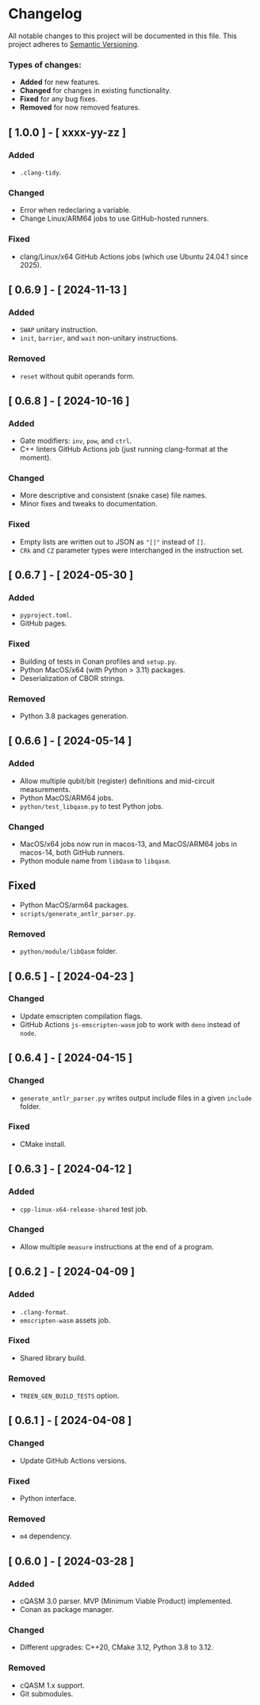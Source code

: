 # Changelog

All notable changes to this project will be documented in this file.
This project adheres to [Semantic Versioning](http://semver.org/).

### Types of changes:
- **Added** for new features.
- **Changed** for changes in existing functionality.
- **Fixed** for any bug fixes.
- **Removed** for now removed features.


## [ 1.0.0 ] - [ xxxx-yy-zz ]

### Added
- `.clang-tidy`.

### Changed
- Error when redeclaring a variable.
- Change Linux/ARM64 jobs to use GitHub-hosted runners.

### Fixed
- clang/Linux/x64 GitHub Actions jobs (which use Ubuntu 24.04.1 since 2025).


## [ 0.6.9 ] - [ 2024-11-13 ]

### Added
- `SWAP` unitary instruction.
- `init`, `barrier`, and `wait` non-unitary instructions.

### Removed
- `reset` without qubit operands form.


## [ 0.6.8 ] - [ 2024-10-16 ]

### Added
- Gate modifiers: `inv`, `pow`, and `ctrl`.
- C++ linters GitHub Actions job (just running clang-format at the moment).

### Changed
- More descriptive and consistent (snake case) file names. 
- Minor fixes and tweaks to documentation.

### Fixed
- Empty lists are written out to JSON as `"[]"` instead of `[]`.
- `CRk` and `CZ` parameter types were interchanged in the instruction set.


## [ 0.6.7 ] - [ 2024-05-30 ]

### Added
- `pyproject.toml`.
- GitHub pages.

### Fixed
- Building of tests in Conan profiles and `setup.py`.
- Python MacOS/x64 (with Python > 3.11) packages.
- Deserialization of CBOR strings.

### Removed
- Python 3.8 packages generation.


## [ 0.6.6 ] - [ 2024-05-14 ]

### Added
- Allow multiple qubit/bit (register) definitions and mid-circuit measurements.
- Python MacOS/ARM64 jobs.
- `python/test_libqasm.py` to test Python jobs.

### Changed
- MacOS/x64 jobs now run in macos-13, and MacOS/ARM64 jobs in macos-14, both GitHub runners.
- Python module name from `libQasm` to `libqasm`.

## Fixed
- Python MacOS/arm64 packages.
- `scripts/generate_antlr_parser.py`.

### Removed
- `python/module/libQasm` folder.


## [ 0.6.5 ] - [ 2024-04-23 ]

### Changed
- Update emscripten compilation flags.
- GitHub Actions `js-emscripten-wasm` job to work with `deno` instead of `node`.


## [ 0.6.4 ] - [ 2024-04-15 ]

### Changed
- `generate_antlr_parser.py` writes output include files in a given `include` folder. 

### Fixed
- CMake install.


## [ 0.6.3 ] - [ 2024-04-12 ]

### Added
- `cpp-linux-x64-release-shared` test job.

### Changed
- Allow multiple `measure` instructions at the end of a program.


## [ 0.6.2 ] - [ 2024-04-09 ]

### Added
- `.clang-format`.
- `emscripten-wasm` assets job.

### Fixed
- Shared library build.

### Removed
- `TREEN_GEN_BUILD_TESTS` option.


## [ 0.6.1 ] - [ 2024-04-08 ]

### Changed
- Update GitHub Actions versions.

### Fixed
- Python interface.

### Removed
- `m4` dependency.


## [ 0.6.0 ] - [ 2024-03-28 ]

### Added
- cQASM 3.0 parser. MVP (Minimum Viable Product) implemented.
- Conan as package manager.

### Changed
- Different upgrades: C++20, CMake 3.12, Python 3.8 to 3.12.

### Removed
- cQASM 1.x support.
- Git submodules.

